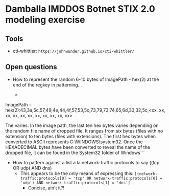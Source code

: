 Damballa IMDDOS Botnet STIX 2.0 modeling exercise
=================================================

Tools
-----
* cti-whittler: `https://johnwunder.github.io/cti-whittler/`

Open questions
--------------
* How to represent the random 6-10 bytes of ImagePath - hex(2) at the
  end of the regkey in patterning...
  * ```reg key: HKEY_LOCAL_MACHINE\SYSTEM\CurrentControlSet\Services\SafePrec<xxx> –
ImagePath - hex(2):43,3a,5c,57,49,4e,44,4f,57,53,5c,73,79,73,74,65,6d,33,32,5c,<xx, xx,
xx, xx, xx, xx, xx, xx, xx, xx, xx>

The <xxx> varies. In the image path, the last ten hex bytes varies depending on the random file
name of dropped file. It ranges from six bytes (files with no extension) to ten bytes (files with
extensions). The first hex bytes when converted to ASCII represents C:\WINDOWS\system32\.
Once the HEXADECIMAL bytes have been converted to reveal the name of the dropped file, it
can be found in the System32 folder of Windows```
  
* How to pattern against a list a la network-traffic protocols to say
  ((tcp OR udp) AND dns)
  * This appears to be the only means of expressing this: ```[(network-traffic:protocols[0] = 'tcp' OR network-traffic:protocols[0] = 'udp') AND network-traffic:protocols[1] = 'dns']```
    * Concise, ain't it?!



